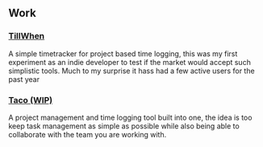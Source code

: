 ## Work

### [TillWhen](https://tillwhen.barelyhuman.dev/)

A simple timetracker for project based time logging, this was my first experiment as an indie developer to test if the market would accept such simplistic tools. Much to my surprise it hass had a few active users for the past year 

### [Taco (WIP)](https://taco.barelyhuman.dev/)

A project management and time logging tool built into one, the idea is too keep task management as simple as possible while also being able to collaborate with the team you are working with.
